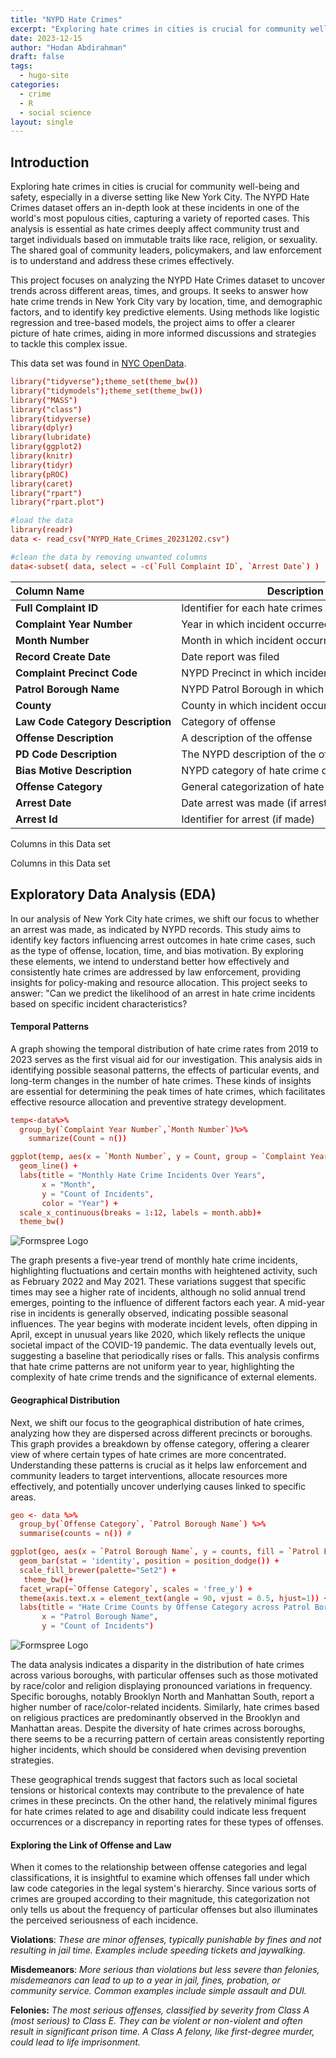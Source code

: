 ```yaml
---
title: "NYPD Hate Crimes"
excerpt: "Exploring hate crimes in cities is crucial for community well-being and safety, especially in a diverse setting like New York City."
date: 2023-12-15
author: "Hodan Abdirahman"
draft: false
tags:
  - hugo-site
categories:
  - crime
  - R
  - social science
layout: single
---
```


## Introduction

Exploring hate crimes in cities is crucial for community well-being and safety, especially in a diverse setting like New York City. The NYPD Hate Crimes dataset offers an in-depth look at these incidents in one of the world's most populous cities, capturing a variety of reported cases. This analysis is essential as hate crimes deeply affect community trust and target individuals based on immutable traits like race, religion, or sexuality. The shared goal of community leaders, policymakers, and law enforcement is to understand and address these crimes effectively.

This project focuses on analyzing the NYPD Hate Crimes dataset to uncover trends across different areas, times, and groups. It seeks to answer how hate crime trends in New York City vary by location, time, and demographic factors, and to identify key predictive elements. Using methods like logistic regression and tree-based models, the project aims to offer a clearer picture of hate crimes, aiding in more informed discussions and strategies to tackle this complex issue.

This data set was found in [NYC OpenData](https://data.cityofnewyork.us/Public-Safety/NYPD-Hate-Crimes/bqiq-cu78).

``` toml
library("tidyverse");theme_set(theme_bw())
library("tidymodels");theme_set(theme_bw())
library("MASS")
library("class")
library(tidyverse)
library(dplyr)
library(lubridate)
library(ggplot2)
library(knitr)
library(tidyr)
library(pROC)
library(caret)
library("rpart")
library("rpart.plot")

#load the data
library(readr)
data <- read_csv("NYPD_Hate_Crimes_20231202.csv")

#clean the data by removing unwanted columns
data<-subset( data, select = -c(`Full Complaint ID`, `Arrest Date`) )
```

| **Column Name**                   | **Description**                                |
|:--------------------------------|---------------------------------------|
| **Full Complaint ID**             | Identifier for each hate crimes incident       |
| **Complaint Year Number**         | Year in which incident occurred                |
| **Month Number**                  | Month in which incident occurred               |
| **Record Create Date**            | Date report was filed                          |
| **Complaint Precinct Code**       | NYPD Precinct in which incident occurred       |
| **Patrol Borough Name**           | NYPD Patrol Borough in which incident occurred |
| **County**                        | County in which incident occurred              |
| **Law Code Category Description** | Category of offense                            |
| **Offense Description**           | A description of the offense                   |
| **PD Code Description**           | The NYPD description of the offense            |
| **Bias Motive Description**       | NYPD category of hate crime or bias type       |
| **Offense Category**              | General categorization of hate crime type      |
| **Arrest Date**                   | Date arrest was made (if arrest happened)      |
| **Arrest Id**                     | Identifier for arrest (if made)                |

Columns in this Data set

Columns in this Data set

## Exploratory Data Analysis (EDA)

In our analysis of New York City hate crimes, we shift our focus to whether an arrest was made, as indicated by NYPD records. This study aims to identify key factors influencing arrest outcomes in hate crime cases, such as the type of offense, location, time, and bias motivation. By exploring these elements, we intend to understand better how effectively and consistently hate crimes are addressed by law enforcement, providing insights for policy-making and resource allocation. This project seeks to answer: "Can we predict the likelihood of an arrest in hate crime incidents based on specific incident characteristics?

#### Temporal Patterns

A graph showing the temporal distribution of hate crime rates from 2019 to 2023 serves as the first visual aid for our investigation. This analysis aids in identifying possible seasonal patterns, the effects of particular events, and long-term changes in the number of hate crimes. These kinds of insights are essential for determining the peak times of hate crimes, which facilitates effective resource allocation and preventive strategy development.

``` toml
temp<-data%>%
  group_by(`Complaint Year Number`,`Month Number`)%>%
    summarize(Count = n())

ggplot(temp, aes(x = `Month Number`, y = Count, group = `Complaint Year Number`, color = as.factor(`Complaint Year Number`))) +
  geom_line() +
  labs(title = "Monthly Hate Crime Incidents Over Years",
       x = "Month",
       y = "Count of Incidents",
       color = "Year") +
  scale_x_continuous(breaks = 1:12, labels = month.abb)+
  theme_bw()
```

![Formspree Logo](temperal.png)

The graph presents a five-year trend of monthly hate crime incidents, highlighting fluctuations and certain months with heightened activity, such as February 2022 and May 2021. These variations suggest that specific times may see a higher rate of incidents, although no solid annual trend emerges, pointing to the influence of different factors each year. A mid-year rise in incidents is generally observed, indicating possible seasonal influences. The year begins with moderate incident levels, often dipping in April, except in unusual years like 2020, which likely reflects the unique societal impact of the COVID-19 pandemic. The data eventually levels out, suggesting a baseline that periodically rises or falls. This analysis confirms that hate crime patterns are not uniform year to year, highlighting the complexity of hate crime trends and the significance of external elements.

#### Geographical Distribution

Next, we shift our focus to the geographical distribution of hate crimes, analyzing how they are dispersed across different precincts or boroughs. This graph provides a breakdown by offense category, offering a clearer view of where certain types of hate crimes are more concentrated. Understanding these patterns is crucial as it helps law enforcement and community leaders to target interventions, allocate resources more effectively, and potentially uncover underlying causes linked to specific areas.

``` toml
geo <- data %>%
  group_by(`Offense Category`, `Patrol Borough Name`) %>%
  summarise(counts = n()) # 

ggplot(geo, aes(x = `Patrol Borough Name`, y = counts, fill = `Patrol Borough Name`)) +
  geom_bar(stat = 'identity', position = position_dodge()) +
  scale_fill_brewer(palette="Set2") +
   theme_bw()+
  facet_wrap(~`Offense Category`, scales = 'free_y') + 
  theme(axis.text.x = element_text(angle = 90, vjust = 0.5, hjust=1)) +
  labs(title = "Hate Crime Counts by Offense Category across Patrol Boroughs",
       x = "Patrol Borough Name",
       y = "Count of Incidents")
```

![Formspree Logo](geo.png)

The data analysis indicates a disparity in the distribution of hate crimes across various boroughs, with particular offenses such as those motivated by race/color and religion displaying pronounced variations in frequency. Specific boroughs, notably Brooklyn North and Manhattan South, report a higher number of race/color-related incidents. Similarly, hate crimes based on religious practices are predominantly observed in the Brooklyn and Manhattan areas. Despite the diversity of hate crimes across boroughs, there seems to be a recurring pattern of certain areas consistently reporting higher incidents, which should be considered when devising prevention strategies.

These geographical trends suggest that factors such as local societal tensions or historical contexts may contribute to the prevalence of hate crimes in these precincts. On the other hand, the relatively minimal figures for hate crimes related to age and disability could indicate less frequent occurrences or a discrepancy in reporting rates for these types of offenses.

#### Exploring the Link of Offense and Law

When it comes to the relationship between offense categories and legal classifications, it is insightful to examine which offenses fall under which law code categories in the legal system's hierarchy. Since various sorts of crimes are grouped according to their magnitude, this categorization not only tells us about the frequency of particular offenses but also illuminates the perceived seriousness of each incidence.

**Violations**: *These are minor offenses, typically punishable by fines and not resulting in jail time. Examples include speeding tickets and jaywalking.*

**Misdemeanors**: *More serious than violations but less severe than felonies, misdemeanors can lead to up to a year in jail, fines, probation, or community service. Common examples include simple assault and DUI.*

**Felonies:** *The most serious offenses, classified by severity from Class A (most serious) to Class E. They can be violent or non-violent and often result in significant prison time. A Class A felony, like first-degree murder, could lead to life imprisonment.*
